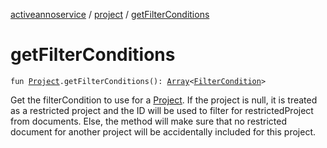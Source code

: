 [activeannoservice](../index.md) / [project](index.md) / [getFilterConditions](./get-filter-conditions.md)

# getFilterConditions

`fun `[`Project`](-project/index.md)`.getFilterConditions(): `[`Array`](https://kotlinlang.org/api/latest/jvm/stdlib/kotlin/-array/index.html)`<`[`FilterCondition`](../project.filter/-filter-condition/index.md)`>`

Get the filterCondition to use for a [Project](-project/index.md). If the project is null, it is treated as a restricted project
and the ID will be used to filter for restrictedProject from documents. Else, the method will make sure that no
restricted document for another project will be accidentally included for this project.

